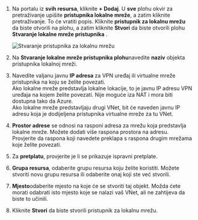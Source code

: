 1. Na portalu iz **svih resursa**, kliknite **+ Dodaj**. U **sve** plohu okvir za pretraživanje upišite **pristupnika lokalne mreže**, a zatim kliknite pretraživanje. To će vratiti popis. Kliknite **pristupnik za lokalnu mrežu** da biste otvorili na plohu, a zatim kliknite **Stvori** da biste otvorili plohu **Stvaranje lokalne mreže pristupnika** .

    ![Stvaranje pristupnika za lokalnu mrežu](./media/vpn-gateway-add-lng-rm-portal-include/addlng250.png)

2. Na **Stvaranje lokalne mreže pristupnika plohu**navedite **naziv** objekta pristupnika lokalnoj mreži.
 
3. Navedite valjanu javnu **IP adresa** za VPN uređaj ili virtualne mreže pristupnika na koju se želite povezati.<br>Ako lokalne mreže predstavlja lokalne lokacije, to je javnu IP adresu VPN uređaja na kojem želite povezati. Nije moguće iza NAT i mora biti dostupna tako da Azure.<br>Ako lokalne mreže predstavljaju drugi VNet, bit će naveden javnu IP adresu koja je dodijeljena pristupnika virtualne mreže za tu VNet.<br>

4. **Prostor adrese** se odnosi na rasponi adresa za mrežu koja predstavlja lokalne mreže. Možete dodati više raspona prostora na adresu. Provjerite da raspona koji navedete preklapa s raspona drugim mrežama koje želite povezati.
 
5. Za **pretplatu**, provjerite je li se prikazuje ispravni pretplate.

6. **Grupa resursa**, odaberite grupu resursa koju želite koristiti. Možete stvoriti novu grupu resursa ili odaberite onaj koji ste već stvorili.

7. **Mjesto**odaberite mjesto na koje će se stvoriti taj objekt. Možda ćete morati odabrati isto mjesto koje se nalazi vaš VNet, ali ne zahtijeva da biste to učinili.

8. Kliknite **Stvori** da biste stvorili pristupnik za lokalnu mrežu.
